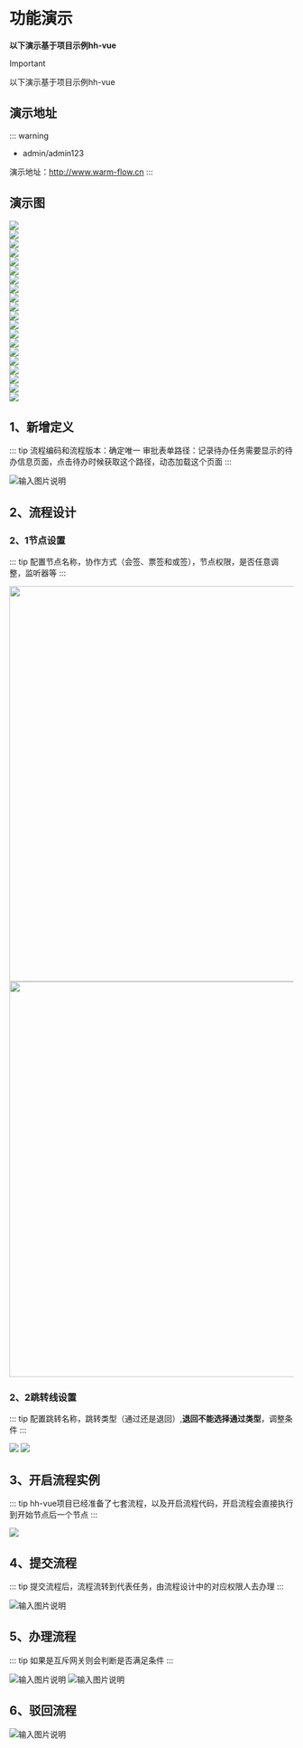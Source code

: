 # 功能演示
**以下演示基于项目示例hh-vue**
> [!IMPORTANT]
> 以下演示基于项目示例hh-vue

## 演示地址

::: warning
- admin/admin123

演示地址：http://www.warm-flow.cn
:::

## 演示图

<div class="yat"><img src="https://foruda.gitee.com/images/1697704379975758657/558474f6_2218307.png"/></div>
<div class="yat"><img src="https://foruda.gitee.com/images/1703576997421577844/a1dc2737_2218307.png"/></div>
<div class="yat"><img src="https://foruda.gitee.com/images/1703577051212751284/203a05b0_2218307.png"/></div>
<div class="yat"><img src="https://foruda.gitee.com/images/1703577120823449150/ba952a84_2218307.png"/></div>
<div class="yat"><img src="https://foruda.gitee.com/images/1703577416508497463/863d8da1_2218307.png"/></div>
<div class="yat"><img src="https://foruda.gitee.com/images/1703641952765512992/dc187080_2218307.png"/></div>
<div class="yat"><img src="https://foruda.gitee.com/images/1703639870569018221/453a0e0e_2218307.png"/></div>
<div class="yat"><img src="https://foruda.gitee.com/images/1703639949778635820/34a6c14e_2218307.png"/></div>
<div class="yat"><img src="https://foruda.gitee.com/images/1703640045465410604/c14affda_2218307.png"/></div>
<div class="yat"><img src="https://foruda.gitee.com/images/1703641581976369452/e4629da5_2218307.png"/></div>
<div class="yat"><img src="https://foruda.gitee.com/images/1703640080823852176/bdf9a360_2218307.png"/></div>
<div class="yat"><img src="https://foruda.gitee.com/images/1703640099939146504/b19b2b85_2218307.png"/></div>
<div class="yat"><img src="https://foruda.gitee.com/images/1703641659022331552/cc4e0af2_2218307.png"/></div>
<div class="yat"><img src="https://foruda.gitee.com/images/1703641675840058630/3430da37_2218307.png"/></div>
<div class="yat"><img src="https://foruda.gitee.com/images/1703641687716655707/62a8b20c_2218307.png"/></div>
<div class="yat"><img src="https://foruda.gitee.com/images/1703641702939748288/6da6c4f6_2218307.png"/></div>
<div class="yat"><img src="/demo4.png"/></div>
<div class="yat"><img src="/demo2.png"/></div>
<div class="yat"><img src="/demo3.png"/></div>
<div class="yat"><img src="/demo1.png"/></div>




## 1、新增定义
::: tip
流程编码和流程版本：确定唯一
审批表单路径：记录待办任务需要显示的待办信息页面，点击待办时候获取这个路径，动态加载这个页面
:::


![输入图片说明](https://foruda.gitee.com/images/1703667450784737720/940b2bab_2218307.png "屏幕截图")

## 2、流程设计
### 2、1节点设置
::: tip 
配置节点名称，协作方式（会签、票签和或签），节点权限，是否任意调整，监听器等
:::


<img src="https://foruda.gitee.com/images/1734589294761157636/ac74e327_2218307.png" width="700" />
<img src="https://foruda.gitee.com/images/1732545153700629064/3183155f_2218307.png" width="700" />

### 2、2跳转线设置
::: tip 
配置跳转名称，跳转类型（通过还是退回）,**退回不能选择通过类型**，调整条件
:::


![](/defSkip.png)
![](https://foruda.gitee.com/images/1726905626290177483/195615fc_2218307.png)
## 3、开启流程实例
::: tip
hh-vue项目已经准备了七套流程，以及开启流程代码，开启流程会直接执行到开始节点后一个节点
:::

![](/addIns.png)


## 4、提交流程
::: tip
提交流程后，流程流转到代表任务，由流程设计中的对应权限人去办理
:::


![输入图片说明](https://foruda.gitee.com/images/1703668493778770778/d77716b5_2218307.png "屏幕截图")


## 5、办理流程
::: tip
如果是互斥网关则会判断是否满足条件
:::


![输入图片说明](https://foruda.gitee.com/images/1703668882786849328/0b9554ec_2218307.png "屏幕截图")
![输入图片说明](https://foruda.gitee.com/images/1703668896500858952/c9dc78e1_2218307.png "屏幕截图")

## 6、驳回流程

![输入图片说明](https://foruda.gitee.com/images/1703669345903195445/4ba131bc_2218307.png "屏幕截图")
